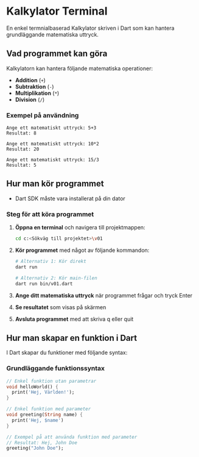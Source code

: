 # Kalkylator Terminal

En enkel termnialbaserad Kalkylator skriven i Dart som kan hantera grundläggande matematiska uttryck.

## Vad programmet kan göra

Kalkylatorn kan hantera följande matematiska operationer:
* **Addition** (`+`)
* **Subtraktion** (`-`)
* **Multiplikation** (`*`)
* **Division** (`/`)

### Exempel på användning
```
Ange ett matematiskt uttryck: 5+3
Resultat: 8

Ange ett matematiskt uttryck: 10*2
Resultat: 20

Ange ett matematiskt uttryck: 15/3
Resultat: 5
```

## Hur man kör programmet

- Dart SDK måste vara installerat på din dator

### Steg för att köra programmet

1. **Öppna en terminal** och navigera till projektmappen:
   ```bash
   cd c:<Sökväg till projektet>\v01
   ```

2. **Kör programmet** med något av följande kommandon:
   ```bash
   # Alternativ 1: Kör direkt
   dart run
   
   # Alternativ 2: Kör main-filen
   dart run bin/v01.dart
   ```

3. **Ange ditt matematiska uttryck** när programmet frågar och tryck Enter

4. **Se resultatet** som visas på skärmen

5. **Avsluta programmet** med att skriva q eller quit

## Hur man skapar en funktion i Dart

I Dart skapar du funktioner med följande syntax:

### Grundläggande funktionssyntax
```dart
// Enkel funktion utan parametrar
void helloWorld() {
  print('Hej, Världen!');
}

// Enkel funktion med parameter
void greeting(String name) {
  print('Hej, $name')
}

// Exempel på att använda funktion med parameter
// Resultat: Hej, John Doe
greeting("John Doe");
```
